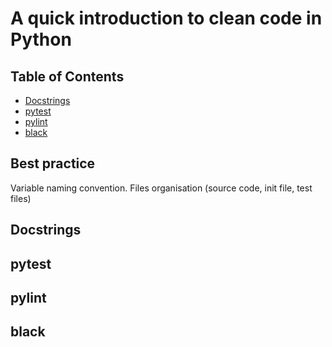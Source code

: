 # A quick introduction to clean code in Python

## Table of Contents
- [Docstrings](#docstrings)
- [pytest](#pytest)
- [pylint](#pylint)
- [black](#black)

## Best practice
Variable naming convention.
Files organisation (source code, init file, test files)

## Docstrings

## pytest

## pylint

## black